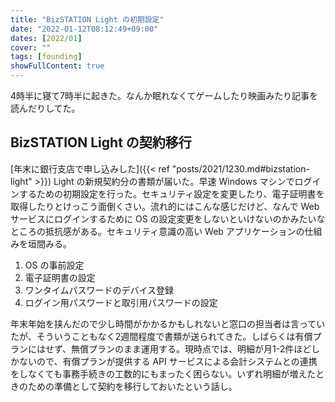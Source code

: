 ```yaml
---
title: "BizSTATION Light の初期設定"
date: "2022-01-12T08:12:49+09:00"
dates: [2022/01]
cover: ""
tags: [founding]
showFullContent: true
---
```


4時半に寝て7時半に起きた。なんか眠れなくてゲームしたり映画みたり記事を読んだりしてた。

## BizSTATION Light の契約移行

[年末に銀行支店で申し込みした]({{< ref "posts/2021/1230.md#bizstation-light" >}}) Light の新規契約分の書類が届いた。早速 Windows マシンでログインするための初期設定を行った。セキュリティ設定を変更したり、電子証明書を取得したりとけっこう面倒くさい。流れ的にはこんな感じだけど、なんで Web サービスにログインするために OS の設定変更をしないといけないのかみたいなところの抵抗感がある。セキュリティ意識の高い Web アプリケーションの仕組みを垣間みる。

1. OS の事前設定
1. 電子証明書の設定
1. ワンタイムパスワードのデバイス登録
1. ログイン用パスワードと取引用パスワードの設定

年末年始を挟んだので少し時間がかかるかもしれないと窓口の担当者は言っていたが、そういうこともなく2週間程度で書類が送られてきた。しばらくは有償プランにはせず、無償プランのまま運用する。現時点では、明細が月1-2件ほどしかないので、有償プランが提供する API サービスによる会計システムとの連携をしなくても事務手続きの工数的にもまったく困らない。いずれ明細が増えたときのための準備として契約を移行しておいたという話し。
